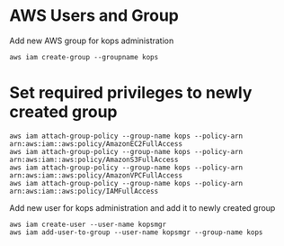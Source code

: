 #  AWS Users and Group
Add new AWS group for kops administration
```
aws iam create-group --groupname kops
```
# Set required privileges to newly created group 
```
aws iam attach-group-policy --group-name kops --policy-arn  arn:aws:iam::aws:policy/AmazonEC2FullAccess
aws iam attach-group-policy --group-name kops --policy-arn  arn:aws:iam::aws:policy/AmazonS3FullAccess
aws iam attach-group-policy --group-name kops --policy-arn  arn:aws:iam::aws:policy/AmazonVPCFullAccess
aws iam attach-group-policy --group-name kops --policy-arn  arn:aws:iam::aws:policy/IAMFullAccess
```
Add new user for kops administration and add it to newly created group
```
aws iam create-user --user-name kopsmgr
aws iam add-user-to-group --user-name kopsmgr --group-name kops
```
